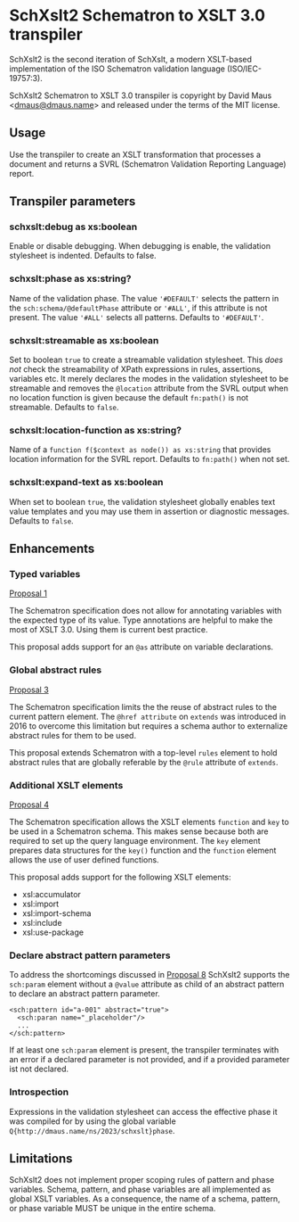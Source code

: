 # SchXslt2 Schematron to XSLT 3.0 transpiler

SchXslt2 is the second iteration of SchXslt, a modern XSLT-based implementation of the ISO Schematron validation
language (ISO/IEC-19757:3).

SchXslt2 Schematron to XSLT 3.0 transpiler is copyright by David Maus &lt;dmaus@dmaus.name&gt; and released under the
terms of the MIT license.

## Usage

Use the transpiler to create an XSLT transformation that processes a document and returns a SVRL (Schematron Validation
Reporting Language) report.

## Transpiler parameters

### schxslt:debug as xs:boolean

Enable or disable debugging. When debugging is enable, the validation stylesheet is indented. Defaults to false.

### schxslt:phase as xs:string?

Name of the validation phase. The value ```'#DEFAULT'``` selects the pattern in the ```sch:schema/@defaultPhase```
attribute or ```'#ALL'```, if this attribute is not present. The value ```'#ALL'``` selects all patterns. Defaults to
```'#DEFAULT'```.

### schxslt:streamable as xs:boolean

Set to boolean ```true``` to create a streamable validation stylesheet. This *does not* check the streamability of XPath
expressions in rules, assertions, variables etc. It merely declares the modes in the validation stylesheet to be
streamable and removes the ```@location``` attribute from the SVRL output when no location function is given because the
default ```fn:path()``` is not streamable. Defaults to ```false```.

### schxslt:location-function as xs:string?

Name of a ```function f($context as node()) as xs:string``` that provides location information for the SVRL
report. Defaults to ```fn:path()``` when not set.

### schxslt:expand-text as xs:boolean

When set to boolean ```true```, the validation stylesheet globally enables text value templates and you may use them in
assertion or diagnostic messages. Defaults to ```false```.

## Enhancements

### Typed variables

[Proposal 1](https://github.com/Schematron/schematron-enhancement-proposals/issues/1)

The Schematron specification does not allow for annotating variables with the expected type of its value. Type
annotations are helpful to make the most of XSLT 3.0. Using them is current best practice.

This proposal adds support for an ```@as``` attribute on variable declarations.

### Global abstract rules

[Proposal 3](https://github.com/Schematron/schematron-enhancement-proposals/issues/3)

The Schematron specification limits the the reuse of abstract rules to the current pattern element. The ```@href
attribute``` on ```extends``` was introduced in 2016 to overcome this limitation but requires a schema author to
externalize abstract rules for them to be used.

This proposal extends Schematron with a top-level ```rules``` element to hold abstract rules that are globally
referable by the ```@rule``` attribute of ```extends```.

### Additional XSLT elements

[Proposal 4](https://github.com/Schematron/schematron-enhancement-proposals/issues/4)

The Schematron specification allows the XSLT elements ```function``` and ```key``` to be used in a Schematron
schema. This makes sense because both are required to set up the query language environment. The ```key``` element
prepares data structures for the ```key()``` function and the ```function``` element allows the use of user defined
functions.

This proposal adds support for the following XSLT elements:

* xsl:accumulator
* xsl:import
* xsl:import-schema
* xsl:include
* xsl:use-package

### Declare abstract pattern parameters

To address the shortcomings discussed in [Proposal
8](https://github.com/Schematron/schematron-enhancement-proposals/issues/8) SchXslt2 supports the ```sch:param```
element without a ```@value``` attribute as child of an abstract pattern to declare an abstract pattern parameter.

```
<sch:pattern id="a-001" abstract="true">
  <sch:paran name="_placeholder"/>
  ...
</sch:pattern>
```

If at least one ```sch:param``` element is present, the transpiler terminates with an error if a declared parameter is
not provided, and if a provided parameter ist not declared.

### Introspection

Expressions in the validation stylesheet can access the effective phase it was compiled for by using the global variable
```Q{http://dmaus.name/ns/2023/schxslt}phase```.

## Limitations

SchXslt2 does not implement proper scoping rules of pattern and phase variables. Schema, pattern, and phase variables
are all implemented as global XSLT variables. As a consequence, the name of a schema, pattern, or phase variable MUST be
unique in the entire schema.
